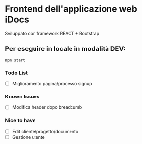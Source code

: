 # Frontend dell'applicazione web iDocs
Sviluppato con framework REACT + Bootstrap 

## Per eseguire in locale in modalità DEV: 
```shell script
npm start
```

### Todo List
- [ ] Miglioramento pagina/processo signup

### Known Issues
- [ ] Modifica header dopo breadcumb

### Nice to have
- [ ] Edit cliente/progetto/documento
- [ ] Gestione utente
